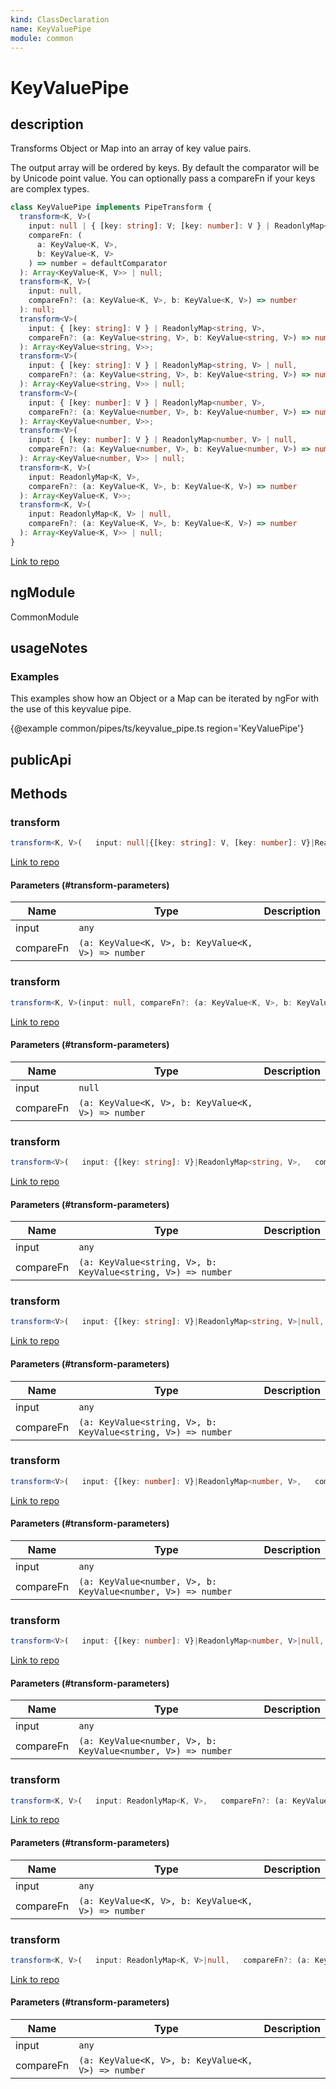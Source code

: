 ```yaml
---
kind: ClassDeclaration
name: KeyValuePipe
module: common
---
```


# KeyValuePipe

## description

Transforms Object or Map into an array of key value pairs.

The output array will be ordered by keys.
By default the comparator will be by Unicode point value.
You can optionally pass a compareFn if your keys are complex types.

```ts
class KeyValuePipe implements PipeTransform {
  transform<K, V>(
    input: null | { [key: string]: V; [key: number]: V } | ReadonlyMap<K, V>,
    compareFn: (
      a: KeyValue<K, V>,
      b: KeyValue<K, V>
    ) => number = defaultComparator
  ): Array<KeyValue<K, V>> | null;
  transform<K, V>(
    input: null,
    compareFn?: (a: KeyValue<K, V>, b: KeyValue<K, V>) => number
  ): null;
  transform<V>(
    input: { [key: string]: V } | ReadonlyMap<string, V>,
    compareFn?: (a: KeyValue<string, V>, b: KeyValue<string, V>) => number
  ): Array<KeyValue<string, V>>;
  transform<V>(
    input: { [key: string]: V } | ReadonlyMap<string, V> | null,
    compareFn?: (a: KeyValue<string, V>, b: KeyValue<string, V>) => number
  ): Array<KeyValue<string, V>> | null;
  transform<V>(
    input: { [key: number]: V } | ReadonlyMap<number, V>,
    compareFn?: (a: KeyValue<number, V>, b: KeyValue<number, V>) => number
  ): Array<KeyValue<number, V>>;
  transform<V>(
    input: { [key: number]: V } | ReadonlyMap<number, V> | null,
    compareFn?: (a: KeyValue<number, V>, b: KeyValue<number, V>) => number
  ): Array<KeyValue<number, V>> | null;
  transform<K, V>(
    input: ReadonlyMap<K, V>,
    compareFn?: (a: KeyValue<K, V>, b: KeyValue<K, V>) => number
  ): Array<KeyValue<K, V>>;
  transform<K, V>(
    input: ReadonlyMap<K, V> | null,
    compareFn?: (a: KeyValue<K, V>, b: KeyValue<K, V>) => number
  ): Array<KeyValue<K, V>> | null;
}
```

[Link to repo](https://github.com/timdeschryver/angular/blob/master/packages/common/src/pipes/keyvalue_pipe.ts#L46-L100)

## ngModule

CommonModule

## usageNotes

### Examples

This examples show how an Object or a Map can be iterated by ngFor with the use of this
keyvalue pipe.

{@example common/pipes/ts/keyvalue_pipe.ts region='KeyValuePipe'}

## publicApi

## Methods

### transform

```ts
transform<K, V>(   input: null|{[key: string]: V, [key: number]: V}|ReadonlyMap<K, V>,   compareFn: (a: KeyValue<K, V>, b: KeyValue<K, V>) => number = defaultComparator):   Array<KeyValue<K, V>>|null;
```

[Link to repo](https://github.com/timdeschryver/angular/blob/master/packages/common/src/pipes/keyvalue_pipe.ts#L76-L99)

#### Parameters (#transform-parameters)

| Name      | Type                                               | Description |
| --------- | -------------------------------------------------- | ----------- |
| input     | `any`                                              |             |
| compareFn | `(a: KeyValue<K, V>, b: KeyValue<K, V>) => number` |             |

### transform

```ts
transform<K, V>(input: null, compareFn?: (a: KeyValue<K, V>, b: KeyValue<K, V>) => number): null;
```

[Link to repo](https://github.com/timdeschryver/angular/blob/master/packages/common/src/pipes/keyvalue_pipe.ts#L53-L53)

#### Parameters (#transform-parameters)

| Name      | Type                                               | Description |
| --------- | -------------------------------------------------- | ----------- |
| input     | `null`                                             |             |
| compareFn | `(a: KeyValue<K, V>, b: KeyValue<K, V>) => number` |             |

### transform

```ts
transform<V>(   input: {[key: string]: V}|ReadonlyMap<string, V>,   compareFn?: (a: KeyValue<string, V>, b: KeyValue<string, V>) => number):   Array<KeyValue<string, V>>;
```

[Link to repo](https://github.com/timdeschryver/angular/blob/master/packages/common/src/pipes/keyvalue_pipe.ts#L54-L57)

#### Parameters (#transform-parameters)

| Name      | Type                                                         | Description |
| --------- | ------------------------------------------------------------ | ----------- |
| input     | `any`                                                        |             |
| compareFn | `(a: KeyValue<string, V>, b: KeyValue<string, V>) => number` |             |

### transform

```ts
transform<V>(   input: {[key: string]: V}|ReadonlyMap<string, V>|null,   compareFn?: (a: KeyValue<string, V>, b: KeyValue<string, V>) => number):   Array<KeyValue<string, V>>|null;
```

[Link to repo](https://github.com/timdeschryver/angular/blob/master/packages/common/src/pipes/keyvalue_pipe.ts#L58-L61)

#### Parameters (#transform-parameters)

| Name      | Type                                                         | Description |
| --------- | ------------------------------------------------------------ | ----------- |
| input     | `any`                                                        |             |
| compareFn | `(a: KeyValue<string, V>, b: KeyValue<string, V>) => number` |             |

### transform

```ts
transform<V>(   input: {[key: number]: V}|ReadonlyMap<number, V>,   compareFn?: (a: KeyValue<number, V>, b: KeyValue<number, V>) => number):   Array<KeyValue<number, V>>;
```

[Link to repo](https://github.com/timdeschryver/angular/blob/master/packages/common/src/pipes/keyvalue_pipe.ts#L62-L65)

#### Parameters (#transform-parameters)

| Name      | Type                                                         | Description |
| --------- | ------------------------------------------------------------ | ----------- |
| input     | `any`                                                        |             |
| compareFn | `(a: KeyValue<number, V>, b: KeyValue<number, V>) => number` |             |

### transform

```ts
transform<V>(   input: {[key: number]: V}|ReadonlyMap<number, V>|null,   compareFn?: (a: KeyValue<number, V>, b: KeyValue<number, V>) => number):   Array<KeyValue<number, V>>|null;
```

[Link to repo](https://github.com/timdeschryver/angular/blob/master/packages/common/src/pipes/keyvalue_pipe.ts#L66-L69)

#### Parameters (#transform-parameters)

| Name      | Type                                                         | Description |
| --------- | ------------------------------------------------------------ | ----------- |
| input     | `any`                                                        |             |
| compareFn | `(a: KeyValue<number, V>, b: KeyValue<number, V>) => number` |             |

### transform

```ts
transform<K, V>(   input: ReadonlyMap<K, V>,   compareFn?: (a: KeyValue<K, V>, b: KeyValue<K, V>) => number): Array<KeyValue<K, V>>;
```

[Link to repo](https://github.com/timdeschryver/angular/blob/master/packages/common/src/pipes/keyvalue_pipe.ts#L70-L72)

#### Parameters (#transform-parameters)

| Name      | Type                                               | Description |
| --------- | -------------------------------------------------- | ----------- |
| input     | `any`                                              |             |
| compareFn | `(a: KeyValue<K, V>, b: KeyValue<K, V>) => number` |             |

### transform

```ts
transform<K, V>(   input: ReadonlyMap<K, V>|null,   compareFn?: (a: KeyValue<K, V>, b: KeyValue<K, V>) => number): Array<KeyValue<K, V>>|null;
```

[Link to repo](https://github.com/timdeschryver/angular/blob/master/packages/common/src/pipes/keyvalue_pipe.ts#L73-L75)

#### Parameters (#transform-parameters)

| Name      | Type                                               | Description |
| --------- | -------------------------------------------------- | ----------- |
| input     | `any`                                              |             |
| compareFn | `(a: KeyValue<K, V>, b: KeyValue<K, V>) => number` |             |
